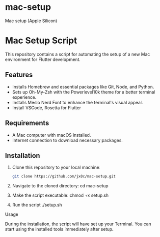 # mac-setup
Mac setup (Apple Silicon)

# Mac Setup Script

This repository contains a script for automating the setup of a new Mac environment for Flutter development. 

## Features

- Installs Homebrew and essential packages like Git, Node, and Python.
- Sets up Oh-My-Zsh with the Powerlevel10k theme for a better terminal experience.
- Installs Meslo Nerd Font to enhance the terminal's visual appeal.
- Install VSCode, Rosetta for Flutter

## Requirements

- A Mac computer with macOS installed.
- Internet connection to download necessary packages.

## Installation

1. Clone this repository to your local machine:
   ```bash
   git clone https://github.com/jx0c/mac-setup.git

2. Navigate to the cloned directory:
cd mac-setup

3. Make the script executable:
chmod +x setup.sh

4. Run the script
 ./setup.sh

Usage

During the installation, the script will have set up your Terminal. You can start using the installed tools immediately after setup.
